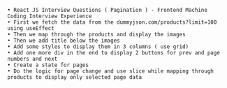     • React JS Interview Questions ( Pagination ) - Frontend Machine Coding Interview Experience
    • First we fetch the data from the dummyjson.com/products?limit=100 using useEffect
    • Then we map through the products and display the images
    • Then we add title below the images
    • Add some styles to display them in 3 columns ( use grid)
    • Add one more div in the end to display 2 buttons for prev and page numbers and next
    • Create a state for pages
    • Do the logic for page change and use slice while mapping through products to display only selected page data
